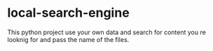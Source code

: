 # local-search-engine
This python project use your own data and search for content you re looknig for and pass the name of the files.

